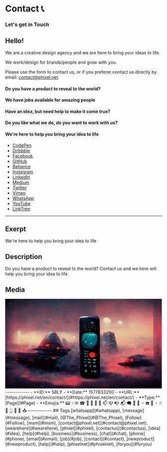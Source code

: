 # Contact 📞
### Let's get in Touch 
## Hello! 
We are a creative design agency and we are here to bring your ideas to life. 
 
We work/design for brands/people and grow with you. 
 
Please use the form to contact us, or if you preferer contact us directly by email: 
contact@phixel.net 
 
#### Do you have a product to reveal to the world? 
#### We have jobs available for amazing people​ 
#### Have an idea, but need help to make it come true? 
#### Do you like what we do, do you want to work with us? 
#### We're here to help you bring your idea to life 
 
* [CodePen](https://phixel.net/CodePen "Phixel on CodePen") 
* [Dribbble](https://phixel.net/Dribbble "Phixel on Dribbble") 
* [Facebook](https://phixel.net/Facebook "Phixel on Facebook") 
* [GitHub](https://phixel.net/GitHub "Phixel on GitHub") 
* [Behance](https://phixel.net/behance "Phixel on Behance") 
* [Instagram](https://phixel.net/Instagram "Phixel on Instagram") 
* [LinkedIn](https://phixel.net/LinkedIn "Phixel on LinkedIn") 
* [Medium](https://phixel.net/Medium "Phixel on Medium") 
* [Twitter](https://phixel.net/Twitter "Phixel on Twitter") 
* [Vimeo](https://phixel.net/Vimeo "Phixel on Vimeo") 
* [WhatsApp](https://phixel.net/WhatsApp "Phixel on WhatsApp") 
* [YouTube](https://phixel.net/YouTube "Phixel on YouTube") 
* [LinkTree](https://phixel.net/Linktr "Phixel on LinkTree")

------------
## Exerpt
We're here to help you bring your idea to life
## Description
Do you have a product to reveal to the world? Contact us and we here will help you bring your idea to life.
## Media
<img src="media/contact-background.png">
------------
- **ID:** 58LY
- **Date:** 1577833200
- **URL:** [https://phixel.net/en/contact/](#https://phixel.net/en/contact/)
- **Type:** [Page](#Page)
- **Emojis:** 📟 ✨✉ ️☎ 🤳 🏼 🖨 🤝 📫 📪 📭 📬 🗨 👋 🙋 ‍♂ ☎️ 💞 ♀️ 🖱 📨 👆 🏽 📢 📤
------------
## Tags
[whatsapp](#whatsapp), [message](#message), [mail](#mail), [@The_Phixel](#@The_Phixel), [Follow](#Follow), [msm](#msm), [contact@phixel.net](#contact@phixel.net), [wearehere](#wearehere), [phixel](#phixel), [contactus](#contactus), [idea](#idea), [help](#help), [business](#business), [chat](#chat), [phone](#phone), [email](#email), [job](#job), [contact](#contact), [newproduct](#newproduct), [help](#help), [phixelnet](#phixelnet), [foryou](#foryou)